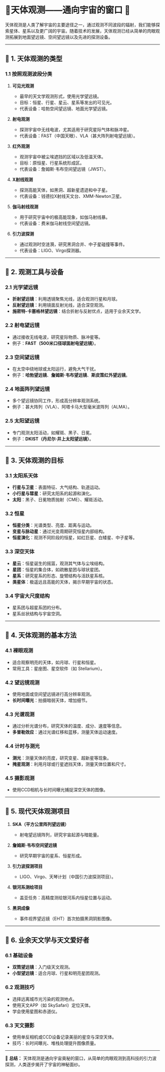 # 🌌天体观测——通向宇宙的窗口 🔭  

天体观测是人类了解宇宙的主要途径之一，通过观测不同波段的辐射，我们能够探索星体、星系以及更广阔的宇宙。随着技术的发展，天体观测已经从简单的肉眼观测拓展到地面望远镜、空间望远镜以及先进的探测设备。  

---

## 🔭 1. 天体观测的类型  

### 1.1 按照观测波段分类  

1. **可见光观测**  
    - 最早的天文学观测形式，使用光学望远镜。  
    - 目标：恒星、行星、星云、星系等发出的可见光。  
    - 代表设备：哈勃空间望远镜、地面光学望远镜。  

2. **射电观测**  
    - 探测宇宙中无线电波，尤其适用于研究星际气体和脉冲星。  
    - 代表设备：FAST（中国天眼）、VLA（甚大阵列射电望远镜）。  

3. **红外观测**  
    - 观测宇宙中被尘埃遮挡的区域以及低温天体。  
    - 目标：原恒星、行星系统形成区。  
    - 代表设备：詹姆斯·韦布空间望远镜（JWST）。  

4. **X射线观测**  
    - 探测高能天体，如黑洞、超新星遗迹和中子星。  
    - 代表设备：钱德拉X射线天文台、XMM-Newton卫星。  

5. **伽马射线观测**  
    - 用于研究宇宙中的极高能现象，如伽马射线暴。  
    - 代表设备：费米伽马射线空间望远镜。  

6. **引力波探测**  
    - 通过观测时空涟漪，研究黑洞合并、中子星碰撞等事件。  
    - 代表设备：LIGO、Virgo探测器。  

---

## 🌠 **2. 观测工具与设备**  

### **2.1 光学望远镜**  
- **折射望远镜**：利用透镜聚焦光线，适合观测行星和月球。  
- **反射望远镜**：利用镜面反射光线，适合深空观测。  
- **施密特-卡塞格林望远镜**：结合折射与反射优点，适用于业余天文学。  

### **2.2 射电望远镜**  
- 通过接收无线电波，研究星际物质、脉冲星等。  
- 例子：**FAST（500米口径球面射电望远镜）**。  

### **2.3 空间望远镜**  
- 在太空中绕地球或太阳运行，避免大气干扰。  
- 例子：**哈勃望远镜**、**詹姆斯·韦布望远镜**、**斯皮策红外望远镜**。  

### **2.4 地面阵列望远镜**  
- 多个望远镜协同工作，形成高分辨率观测系统。  
- 例子：甚大阵列（VLA）、阿塔卡马大型毫米波阵列（ALMA）。  

### **2.5 太阳望远镜**  
- 专门观测太阳活动，如耀斑、黑子、日冕。  
- 例子：**DKIST（丹尼尔·井上太阳望远镜）**。  

---

## 🌌 **3. 天体观测的目标**  

### **3.1 太阳系天体**  
- **行星与卫星**：表面特征、大气结构、轨道运动。  
- **小行星与彗星**：研究太阳系的起源和演化。  
- **太阳**：黑子、日冕物质抛射（CME）、耀斑活动。  

### **3.2 恒星**  
- **恒星分类**：光谱类型、亮度、距离与运动。  
- **变星与脉动星**：通过光变周期研究恒星内部结构。  
- **恒星演化**：观测不同阶段的恒星，如红巨星、白矮星、中子星等。  

### **3.3 深空天体**  
- **星云**：恒星诞生的摇篮，观测其气体与尘埃结构。  
- **星团**：恒星的集合体，如疏散星团与球状星团。  
- **星系**：研究星系的形态、旋臂结构与活跃星系核。  
- **类星体**：极遥远且高能的天体，揭示早期宇宙的状态。  

### **3.4 宇宙大尺度结构**  
- 星系团与超星系团的分布。  
- 星系丝状结构与宇宙空洞。  

---

## 🔭 **4. 天体观测的基本方法**  

### **4.1 裸眼观测**  
- 适合观察明亮的天体，如月球、行星和恒星。  
- 常用工具：星座图、星空软件（如 Stellarium）。  

### **4.2 望远镜观测**  
- 使用地面或空间望远镜进行高分辨率观测。  
- **长时间曝光**：拍摄暗弱天体，增加细节。  

### **4.3 光谱观测**  
- 通过分析光谱分布，研究天体的温度、成分、速度等信息。  
- **多普勒效应**：通过光谱红移和蓝移，测量天体运动速度。  

### **4.4 计时与测光**  
- **测光**：测量天体的亮度，研究变星、超新星等现象。  
- **掩星观测**：利用月球或行星遮挡天体，测量天体位置和尺寸。  

### **4.5 摄影观测**  
- 使用CCD相机与长时间曝光捕捉深空天体的图像。  

---

## 🌌 **5. 现代天体观测项目**  

1. **SKA（平方公里阵列望远镜）**  
    - 射电望远镜阵列，研究宇宙起源与暗能量。  

2. **詹姆斯·韦布空间望远镜**  
    - 研究早期宇宙的星系、恒星形成。  

3. **引力波探测项目**  
    - LIGO、Virgo、天琴计划（中国引力波探测项目）。  

4. **银河系测绘项目**  
    - 盖亚任务：高精度测绘银河系内恒星位置与运动。  

5. **黑洞成像**  
    - 事件视界望远镜（EHT）首次拍摄黑洞阴影图像。  

---

## 🌟 **6. 业余天文学与天文爱好者**  

### **6.1 基础设备**  
- **双筒望远镜**：入门级天文观测。  
- **小型望远镜**：适合月球、行星和明亮星团观测。  

### **6.2 观测技巧**  
- 选择远离城市光污染的观测地点。  
- 使用天文APP（如 SkySafari）定位天体。  
- 学会使用星图和赤道仪。  

### **6.3 天文摄影**  
- 使用单反相机或CCD设备记录美丽的星空与深空天体。  
- 技巧：长时间曝光、堆栈处理提升图像质量。  

---

🔭 **总结：** 天体观测是通向宇宙奥秘的窗口，从简单的肉眼观测到高科技的引力波探测，人类逐步揭开了宇宙的神秘面纱。